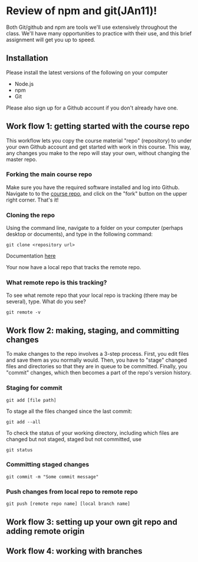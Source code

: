 # Review of npm and git(JAn11)!

Both Git/github and npm are tools we'll use extensively throughout the class. We'll have many opportunities to practice with their use, and this brief assignment will get you up to speed.

## Installation
Please install the latest versions of the following on your computer
* Node.js
* npm
* Git

Please also sign up for a Github account if you don't already have one.

## Work flow 1: getting started with the course repo
This workflow lets you copy the course material "repo" (repository) to under your own Github account and get started with work in this course. This way, any changes you make to the repo will stay your own, without changing the master repo.

### Forking the main course repo
Make sure you have the required software installed and log into Github. Navigate to to the [course repo](https://github.com/Siqister/artg-2018), and click on the "fork" button on the upper right corner. That's it!

### Cloning the repo
Using the command line, navigate to a folder on your computer (perhaps desktop or documents), and type in the following command:
```
git clone <repository url>
```
Documentation [here](https://git-scm.com/docs/git-clone)

Your now have a local repo that tracks the remote repo.

### What remote repo is this tracking?
To see what remote repo that your local repo is tracking (there may be several), type. What do you see?
```
git remote -v
```

## Work flow 2: making, staging, and committing changes
To make changes to the repo involves a 3-step process. First, you edit files and save them as you normally would. Then, you have to "stage" changed files and directories so that they are in queue to be committed. Finally, you "commit" changes, which then becomes a part of the repo's version history.

### Staging for commit
```
git add [file path]
```
To stage all the files changed since the last commit:
```
git add --all
```
To check the status of your working directory, including which files are changed but not staged, staged but not committed, use
```
git status
```

### Committing staged changes
```
git commit -m "Some commit message"
```

### Push changes from local repo to remote repo
```
git push [remote repo name] [local branch name]
```

## Work flow 3: setting up your own git repo and adding remote origin

## Work flow 4: working with branches